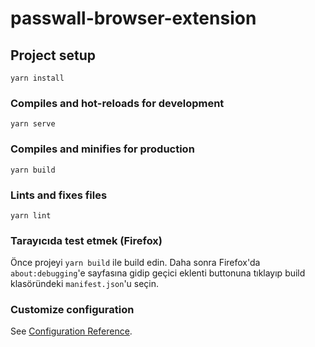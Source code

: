 # passwall-browser-extension

## Project setup
```
yarn install
```

### Compiles and hot-reloads for development
```
yarn serve
```

### Compiles and minifies for production
```
yarn build
```

### Lints and fixes files
```
yarn lint
```

### Tarayıcıda test etmek (Firefox)
Önce projeyi `yarn build` ile build edin. Daha sonra Firefox'da `about:debugging`'e sayfasına gidip geçici eklenti buttonuna tıklayıp build klasöründeki `manifest.json`'u seçin.


### Customize configuration
See [Configuration Reference](https://cli.vuejs.org/config/).
